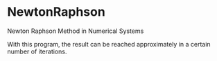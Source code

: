 # NewtonRaphson
Newton Raphson Method in Numerical Systems

With this program, the result can be reached approximately in a certain number of iterations.
